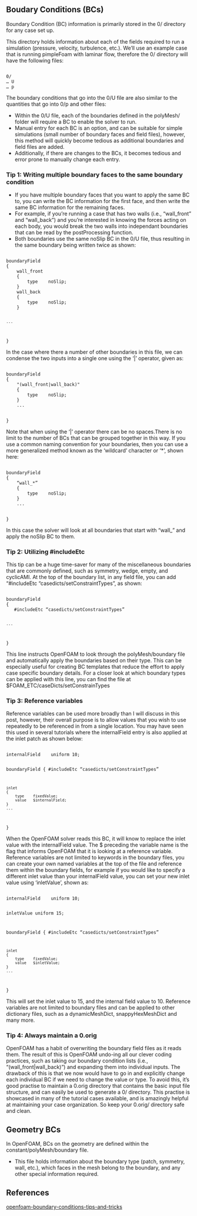 ## Boudary Conditions (BCs)

Boundary Condition (BC) information is primarily stored in the 0/ directory for any case set up.

This directory holds information about each of the fields required to run a simulation (pressure, velocity, turbulence, etc.). We’ll use an example case that is running pimpleFoam with laminar flow, therefore the 0/ directory will have the following files:

<code>
0/
… U
… p
</code>

The boundary conditions that go into the 0/U file are also similar to the quantities that go into 0/p and other files:

- Within the 0/U file, each of the boundaries defined in the polyMesh/ folder will require a BC to enable the solver to run.
- Manual entry for each BC is an option, and can be suitable for simple simulations (small number of boundary faces and field files), however, this method will quickly become tedious as additional boundaries and field files are added.
- Additionally, if there are changes to the BCs, it becomes tedious and error prone to manually change each entry.

### Tip 1: Writing multiple boundary faces to the same boundary condition

- If you have multiple boundary faces that you want to apply the same BC to, you can write the BC information for the first face, and then write the same BC information for the remaining faces.
- For example, if you’re running a case that has two walls (i.e., “wall_front” and “wall_back”) and you’re interested in knowing the forces acting on each body, you would break the two walls into independant boundaries that can be read by the postProcessing function.
- Both boundaries use the same noSlip BC in the 0/U file, thus resulting in the same boundary being written twice as shown:

<code>
boundaryField
{
    wall_front
    {
        type    noSlip;
    }
    wall_back
    {
        type    noSlip;
    }

    ...

}
</code>

In the case where there a number of other boundaries in this file, we can condense the two inputs into a single one using the ‘|’ operator, given as:

<code>
boundaryField
{
    "(wall_front|wall_back)"
    {
        type    noSlip;
    }
    ...

}
</code>

Note that when using the ‘|’ operator there can be no spaces.There is no limit to the number of BCs that can be grouped together in this way. If you use a common naming convention for your boundaries, then you can use a more generalized method known as the ‘wildcard’ character or ‘*’, shown here:

<code>
boundaryField
{
    “wall_*”
    {
        type    noSlip;
    }
    ...

}
</code>

In this case the solver will look at all boundaries that start with “wall_” and apply the noSlip BC to them.

### Tip 2: Utilizing #includeEtc

This tip can be a huge time-saver for many of the miscellaneous boundaries that are commonly defined, such as symmetry, wedge, empty, and cyclicAMI. At the top of the boundary list, in any field file, you can add “#includeEtc “casedicts/setConstraintTypes”, as shown:

<code>
boundaryField
{
   #​includeEtc “casedicts/setConstraintTypes”

    ...

}
</code>

This line instructs OpenFOAM to look through the polyMesh/boundary file and automatically apply the boundaries based on their type. This can be especially useful for creating BC templates that reduce the effort to apply case specific boundary details.
For a closer look at which boundary types can be applied with this line, you can find the file at $FOAM_ETC/caseDicts/setConstrainTypes

### Tip 3: Reference variables

Reference variables can be used more broadly than I will discuss in this post, however, their overall purpose is to allow values that you wish to use repeatedly to be referenced in from a single location. You may have seen this used in several tutorials where the internalField entry is also applied at the inlet patch as shown below:

<code>
internalField    uniform 10;

boundaryField
{
   #​includeEtc “casedicts/setConstraintTypes”

    inlet
    {
        type    fixedValue;
        value   $internalField;
    }
    ...
}
</code>

When the OpenFOAM solver reads this BC, it will know to replace the inlet value with the internalField value. The $ preceding the variable name is the flag that informs OpenFOAM that it is looking at a reference variable. Reference variables are not limited to keywords in the boundary files, you can create your own named variables at the top of the file and reference them within the boundary fields, for example if you would like to specify a different inlet value than your internalField value, you can set your new inlet value using ‘inletValue’, shown as:

<code>
internalField    uniform 10;

inletValue    uniform 15;

boundaryField
{
   #​includeEtc “casedicts/setConstraintTypes”

    inlet
    {
        type    fixedValue;
        value   $inletValue;
    }
    ...
}
</code>

This will set the inlet value to 15, and the internal field value to 10. Reference variables are not limited to boundary files and can be applied to other dictionary files, such as a dynamicMeshDict, snappyHexMeshDict and many more.

### Tip 4: Always maintain a 0.orig

OpenFOAM has a habit of overwriting the boundary field files as it reads them. The result of this is OpenFOAM undo-ing all our clever coding practices, such as taking our boundary condition lists (i.e., “(wall_front|wall_back)”) and expanding them into individual inputs. The drawback of this is that we now would have to go in and explicitly change each individual BC if we need to change the value or type. To avoid this, it’s good practise to maintain a 0.orig directory that contains the basic input file structure, and can easily be used to generate a 0/ directory. This practise is showcased in many of the tutorial cases available, and is amazingly helpful at maintaining your case organization. So keep your 0.orig/ directory safe and clean.

## Geometry BCs

In OpenFOAM, BCs on the geometry are defined within the constant/polyMesh/boundary file.

- This file holds information about the boundary type (patch, symmetry, wall, etc.), which faces in the mesh belong to the boundary, and any other special information required.

## References

[openfoam-boundary-conditions-tips-and-tricks](<https://maplekeylabs.com/openfoam-boundary-conditions-tips-and-tricks/>)
